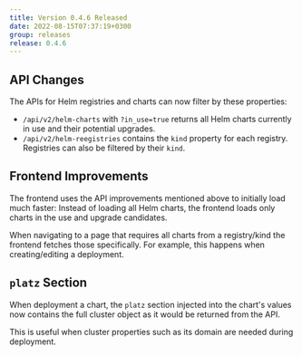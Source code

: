 ```yaml
---
title: Version 0.4.6 Released
date: 2022-08-15T07:37:19+0300
group: releases
release: 0.4.6
---
```


## API Changes

The APIs for Helm registries and charts can now filter by these properties:

* `/api/v2/helm-charts` with `?in_use=true` returns all Helm charts currently in use and their potential upgrades.
* `/api/v2/helm-reegistries` contains the `kind` property for each registry. Registries can also be filtered by their `kind`.

## Frontend Improvements

The frontend uses the API improvements mentioned above to initially load much faster: Instead of loading all Helm charts, the frontend loads only charts in the use and upgrade candidates.

When navigating to a page that requires all charts from a registry/kind the frontend fetches those specifically. For example, this happens when creating/editing a deployment.

## `platz` Section

When deployment a chart, the `platz` section injected into the chart's values now contains the full cluster object as it would be returned from the API.

This is useful when cluster properties such as its domain are needed during deployment.
